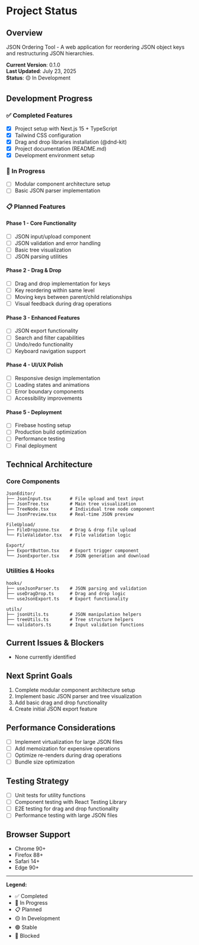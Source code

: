 # Project Status

## Overview
JSON Ordering Tool - A web application for reordering JSON object keys and restructuring JSON hierarchies.

**Current Version**: 0.1.0  
**Last Updated**: July 23, 2025  
**Status**: 🟡 In Development

## Development Progress

### ✅ Completed Features
- [x] Project setup with Next.js 15 + TypeScript
- [x] Tailwind CSS configuration
- [x] Drag and drop libraries installation (@dnd-kit)
- [x] Project documentation (README.md)
- [x] Development environment setup

### 🔄 In Progress
- [ ] Modular component architecture setup
- [ ] Basic JSON parser implementation

### 📋 Planned Features

#### Phase 1 - Core Functionality
- [ ] JSON input/upload component
- [ ] JSON validation and error handling
- [ ] Basic tree visualization
- [ ] JSON parsing utilities

#### Phase 2 - Drag & Drop
- [ ] Drag and drop implementation for keys
- [ ] Key reordering within same level
- [ ] Moving keys between parent/child relationships
- [ ] Visual feedback during drag operations

#### Phase 3 - Enhanced Features
- [ ] JSON export functionality
- [ ] Search and filter capabilities
- [ ] Undo/redo functionality
- [ ] Keyboard navigation support

#### Phase 4 - UI/UX Polish
- [ ] Responsive design implementation
- [ ] Loading states and animations
- [ ] Error boundary components
- [ ] Accessibility improvements

#### Phase 5 - Deployment
- [ ] Firebase hosting setup
- [ ] Production build optimization
- [ ] Performance testing
- [ ] Final deployment

## Technical Architecture

### Core Components
```
JsonEditor/
├── JsonInput.tsx       # File upload and text input
├── JsonTree.tsx        # Main tree visualization
├── TreeNode.tsx        # Individual tree node component
└── JsonPreview.tsx     # Real-time JSON preview

FileUpload/
├── FileDropzone.tsx    # Drag & drop file upload
└── FileValidator.tsx   # File validation logic

Export/
├── ExportButton.tsx    # Export trigger component
└── JsonExporter.tsx    # JSON generation and download
```

### Utilities & Hooks
```
hooks/
├── useJsonParser.ts    # JSON parsing and validation
├── useDragDrop.ts      # Drag and drop logic
└── useJsonExport.ts    # Export functionality

utils/
├── jsonUtils.ts        # JSON manipulation helpers
├── treeUtils.ts        # Tree structure helpers
└── validators.ts       # Input validation functions
```

## Current Issues & Blockers
- None currently identified

## Next Sprint Goals
1. Complete modular component architecture setup
2. Implement basic JSON parser and tree visualization
3. Add basic drag and drop functionality
4. Create initial JSON export feature

## Performance Considerations
- [ ] Implement virtualization for large JSON files
- [ ] Add memoization for expensive operations
- [ ] Optimize re-renders during drag operations
- [ ] Bundle size optimization

## Testing Strategy
- [ ] Unit tests for utility functions
- [ ] Component testing with React Testing Library
- [ ] E2E testing for drag and drop functionality
- [ ] Performance testing with large JSON files

## Browser Support
- Chrome 90+
- Firefox 88+
- Safari 14+
- Edge 90+

---

**Legend:**
- ✅ Completed
- 🔄 In Progress  
- 📋 Planned
- 🟡 In Development
- 🟢 Stable
- 🔴 Blocked